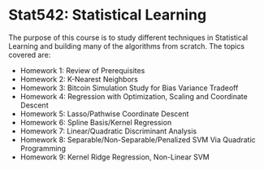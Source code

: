 # Stat542: Statistical Learning
The purpose of this course is to study different techniques in Statistical Learning and building many of the algorithms from scratch. The topics covered are:

- Homework 1: Review of Prerequisites
- Homework 2: K-Nearest Neighbors
- Homework 3: Bitcoin Simulation Study for Bias Variance Tradeoff
- Homework 4: Regression with Optimization, Scaling and Coordinate Descent
- Homework 5: Lasso/Pathwise Coordinate Descent
- Homework 6: Spline Basis/Kernel Regression
- Homework 7: Linear/Quadratic Discriminant Analysis
- Homework 8: Separable/Non-Separable/Penalized SVM Via Quadratic Programming
- Homework 9: Kernel Ridge Regression, Non-Linear SVM
